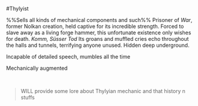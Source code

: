 ---
---

\#Thylyist 

%%Sells all kinds of mechanical components and such%%
Prisoner of *War*, former Nolkan creation, held captive for its incredible strength.
Forced to slave away as a living forge hammer, this unfortunate existence only wishes for death.
*Komm, Süsser Tod*
Its groans and muffled cries echo throughout the halls and tunnels, terrifying anyone unused. 
Hidden deep underground. 

Incapable of detailed speech, mumbles all the time

Mechanically augmented

 

 > 
 > WILL provide some lore about Thylyian mechanic and that history n stuffs
